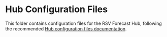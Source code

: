 # Hub Configuration Files

This folder contains configuration files for the RSV Forecast Hub, following the recommended [Hub configuration files documentation](https://hubdocs.readthedocs.io/en/latest/user-guide/hub-config.html).

